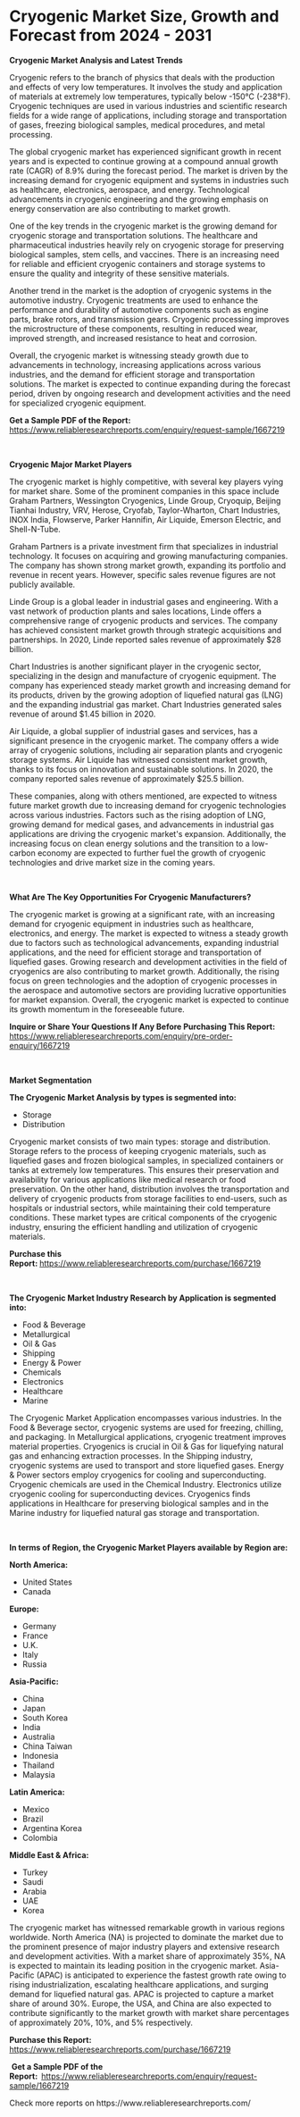 <p><h1>Cryogenic Market Size, Growth and Forecast from 2024 - 2031</h1></p><p><strong>Cryogenic Market Analysis and Latest Trends</strong></p>
<p><p>Cryogenic refers to the branch of physics that deals with the production and effects of very low temperatures. It involves the study and application of materials at extremely low temperatures, typically below -150°C (-238°F). Cryogenic techniques are used in various industries and scientific research fields for a wide range of applications, including storage and transportation of gases, freezing biological samples, medical procedures, and metal processing.</p><p>The global cryogenic market has experienced significant growth in recent years and is expected to continue growing at a compound annual growth rate (CAGR) of 8.9% during the forecast period. The market is driven by the increasing demand for cryogenic equipment and systems in industries such as healthcare, electronics, aerospace, and energy. Technological advancements in cryogenic engineering and the growing emphasis on energy conservation are also contributing to market growth.</p><p>One of the key trends in the cryogenic market is the growing demand for cryogenic storage and transportation solutions. The healthcare and pharmaceutical industries heavily rely on cryogenic storage for preserving biological samples, stem cells, and vaccines. There is an increasing need for reliable and efficient cryogenic containers and storage systems to ensure the quality and integrity of these sensitive materials.</p><p>Another trend in the market is the adoption of cryogenic systems in the automotive industry. Cryogenic treatments are used to enhance the performance and durability of automotive components such as engine parts, brake rotors, and transmission gears. Cryogenic processing improves the microstructure of these components, resulting in reduced wear, improved strength, and increased resistance to heat and corrosion.</p><p>Overall, the cryogenic market is witnessing steady growth due to advancements in technology, increasing applications across various industries, and the demand for efficient storage and transportation solutions. The market is expected to continue expanding during the forecast period, driven by ongoing research and development activities and the need for specialized cryogenic equipment.</p></p>
<p><strong>Get a Sample PDF of the Report:&nbsp;</strong> <a href="https://www.reliableresearchreports.com/enquiry/request-sample/1667219">https://www.reliableresearchreports.com/enquiry/request-sample/1667219</a></p>
<p>&nbsp;</p>
<p><strong>Cryogenic Major Market Players</strong></p>
<p><p>The cryogenic market is highly competitive, with several key players vying for market share. Some of the prominent companies in this space include Graham Partners, Wessington Cryogenics, Linde Group, Cryoquip, Beijing Tianhai Industry, VRV, Herose, Cryofab, Taylor-Wharton, Chart Industries, INOX India, Flowserve, Parker Hannifin, Air Liquide, Emerson Electric, and Shell-N-Tube.</p><p>Graham Partners is a private investment firm that specializes in industrial technology. It focuses on acquiring and growing manufacturing companies. The company has shown strong market growth, expanding its portfolio and revenue in recent years. However, specific sales revenue figures are not publicly available.</p><p>Linde Group is a global leader in industrial gases and engineering. With a vast network of production plants and sales locations, Linde offers a comprehensive range of cryogenic products and services. The company has achieved consistent market growth through strategic acquisitions and partnerships. In 2020, Linde reported sales revenue of approximately $28 billion.</p><p>Chart Industries is another significant player in the cryogenic sector, specializing in the design and manufacture of cryogenic equipment. The company has experienced steady market growth and increasing demand for its products, driven by the growing adoption of liquefied natural gas (LNG) and the expanding industrial gas market. Chart Industries generated sales revenue of around $1.45 billion in 2020.</p><p>Air Liquide, a global supplier of industrial gases and services, has a significant presence in the cryogenic market. The company offers a wide array of cryogenic solutions, including air separation plants and cryogenic storage systems. Air Liquide has witnessed consistent market growth, thanks to its focus on innovation and sustainable solutions. In 2020, the company reported sales revenue of approximately $25.5 billion.</p><p>These companies, along with others mentioned, are expected to witness future market growth due to increasing demand for cryogenic technologies across various industries. Factors such as the rising adoption of LNG, growing demand for medical gases, and advancements in industrial gas applications are driving the cryogenic market's expansion. Additionally, the increasing focus on clean energy solutions and the transition to a low-carbon economy are expected to further fuel the growth of cryogenic technologies and drive market size in the coming years.</p></p>
<p>&nbsp;</p>
<p><strong>What Are The Key Opportunities For Cryogenic Manufacturers?</strong></p>
<p><p>The cryogenic market is growing at a significant rate, with an increasing demand for cryogenic equipment in industries such as healthcare, electronics, and energy. The market is expected to witness a steady growth due to factors such as technological advancements, expanding industrial applications, and the need for efficient storage and transportation of liquefied gases. Growing research and development activities in the field of cryogenics are also contributing to market growth. Additionally, the rising focus on green technologies and the adoption of cryogenic processes in the aerospace and automotive sectors are providing lucrative opportunities for market expansion. Overall, the cryogenic market is expected to continue its growth momentum in the foreseeable future.</p></p>
<p><strong>Inquire or Share Your Questions If Any Before Purchasing This Report:</strong> <a href="https://www.reliableresearchreports.com/enquiry/pre-order-enquiry/1667219">https://www.reliableresearchreports.com/enquiry/pre-order-enquiry/1667219</a></p>
<p>&nbsp;</p>
<p><strong>Market Segmentation</strong></p>
<p><strong>The Cryogenic Market Analysis by types is segmented into:</strong></p>
<p><ul><li>Storage</li><li>Distribution</li></ul></p>
<p><p>Cryogenic market consists of two main types: storage and distribution. Storage refers to the process of keeping cryogenic materials, such as liquefied gases and frozen biological samples, in specialized containers or tanks at extremely low temperatures. This ensures their preservation and availability for various applications like medical research or food preservation. On the other hand, distribution involves the transportation and delivery of cryogenic products from storage facilities to end-users, such as hospitals or industrial sectors, while maintaining their cold temperature conditions. These market types are critical components of the cryogenic industry, ensuring the efficient handling and utilization of cryogenic materials.</p></p>
<p><strong>Purchase this Report:&nbsp;</strong><a href="https://www.reliableresearchreports.com/purchase/1667219">https://www.reliableresearchreports.com/purchase/1667219</a></p>
<p>&nbsp;</p>
<p><strong>The Cryogenic Market Industry Research by Application is segmented into:</strong></p>
<p><ul><li>Food & Beverage</li><li>Metallurgical</li><li>Oil & Gas</li><li>Shipping</li><li>Energy & Power</li><li>Chemicals</li><li>Electronics</li><li>Healthcare</li><li>Marine</li></ul></p>
<p><p>The Cryogenic Market Application encompasses various industries. In the Food & Beverage sector, cryogenic systems are used for freezing, chilling, and packaging. In Metallurgical applications, cryogenic treatment improves material properties. Cryogenics is crucial in Oil & Gas for liquefying natural gas and enhancing extraction processes. In the Shipping industry, cryogenic systems are used to transport and store liquefied gases. Energy & Power sectors employ cryogenics for cooling and superconducting. Cryogenic chemicals are used in the Chemical Industry. Electronics utilize cryogenic cooling for superconducting devices. Cryogenics finds applications in Healthcare for preserving biological samples and in the Marine industry for liquefied natural gas storage and transportation.</p></p>
<p>&nbsp;</p>
<p><strong>In terms of Region, the Cryogenic Market Players available by Region are:</strong></p>
<p>
    <p> <strong> North America: </strong>
        <ul>
            <li>United States</li>
            <li>Canada</li>
        </ul>
        </p> 
    <p> <strong> Europe: </strong>
        <ul>
            <li>Germany</li>
            <li>France</li>
            <li>U.K.</li>
            <li>Italy</li>
            <li>Russia</li>
        </ul>
        </p> 
    <p> <strong> Asia-Pacific: </strong>
        <ul>
            <li>China</li>
            <li>Japan</li>
            <li>South Korea</li>
            <li>India</li>
            <li>Australia</li>
            <li>China Taiwan</li>
            <li>Indonesia</li>
            <li>Thailand</li>
            <li>Malaysia</li>
        </ul>
        </p> 
    <p> <strong> Latin America: </strong>
        <ul>
            <li>Mexico</li>
            <li>Brazil</li>
            <li>Argentina Korea</li>
            <li>Colombia</li>
        </ul>
        </p> 
    <p> <strong> Middle East & Africa: </strong>
        <ul>
            <li>Turkey</li>
            <li>Saudi</li>
            <li>Arabia</li>
            <li>UAE</li>
            <li>Korea</li>
        </ul>
    </p>
    </p>
<p><p>The cryogenic market has witnessed remarkable growth in various regions worldwide. North America (NA) is projected to dominate the market due to the prominent presence of major industry players and extensive research and development activities. With a market share of approximately 35%, NA is expected to maintain its leading position in the cryogenic market. Asia-Pacific (APAC) is anticipated to experience the fastest growth rate owing to rising industrialization, escalating healthcare applications, and surging demand for liquefied natural gas. APAC is projected to capture a market share of around 30%. Europe, the USA, and China are also expected to contribute significantly to the market growth with market share percentages of approximately 20%, 10%, and 5% respectively.</p></p>
<p><strong>Purchase this Report: </strong><a href="https://www.reliableresearchreports.com/purchase/1667219">https://www.reliableresearchreports.com/purchase/1667219</a></p>
<p>&nbsp;<strong>Get a Sample PDF of the Report:&nbsp;&nbsp;</strong><a href="https://www.reliableresearchreports.com/enquiry/request-sample/1667219">https://www.reliableresearchreports.com/enquiry/request-sample/1667219</a></p>
<p><strong></strong></p>
<p>Check more reports on https://www.reliableresearchreports.com/</p>